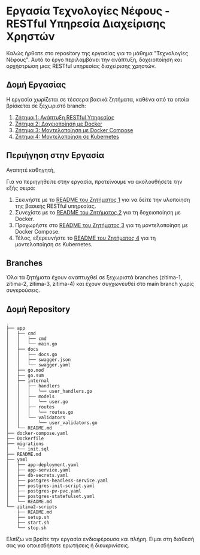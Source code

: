 # Εργασία Τεχνολογίες Νέφους - RESTful Υπηρεσία Διαχείρισης Χρηστών

Καλώς ήρθατε στο repository της εργασίας για το μάθημα "Τεχνολογίες Νέφους". Αυτό το έργο περιλαμβάνει την ανάπτυξη, δοχειοποίηση και ορχήστρωση μιας RESTful υπηρεσίας διαχείρισης χρηστών.

## Δομή Εργασίας

Η εργασία χωρίζεται σε τέσσερα βασικά ζητήματα, καθένα από τα οποία βρίσκεται σε ξεχωριστό branch:

1. [Ζήτημα 1: Ανάπτυξη RESTful Υπηρεσίας](app/README.md)
2. [Ζήτημα 2: Δοχειοποίηση με Docker](zitima2-scripts/README.md)
3. [Ζήτημα 3: Μοντελοποίηση με Docker Compose](README-zitima3.md)
4. [Ζήτημα 4: Μοντελοποίηση σε Kubernetes](yaml/README.md)

## Περιήγηση στην Εργασία

Αγαπητέ καθηγητή,

Για να περιηγηθείτε στην εργασία, προτείνουμε να ακολουθήσετε την εξής σειρά:

1. Ξεκινήστε με το [README του Ζητήματος 1](app/README.md) για να δείτε την υλοποίηση της βασικής RESTful υπηρεσίας.
2. Συνεχίστε με το [README του Ζητήματος 2](zitima2-scripts/README.md) για τη δοχειοποίηση με Docker.
3. Προχωρήστε στο [README του Ζητήματος 3](README-zitima3.md) για τη μοντελοποίηση με Docker Compose.
4. Τέλος, εξερευνήστε το [README του Ζητήματος 4](yaml/README.md) για τη μοντελοποίηση σε Kubernetes.

## Branches

Όλα τα ζητήματα έχουν αναπτυχθεί σε ξεχωριστά branches (zitima-1, zitima-2, zitima-3, zitima-4) και έχουν συγχωνευθεί στο main branch χωρίς συγκρούσεις.

## Δομή Repository

```
.
├── app
│   ├── cmd
│   │   ├── cmd
│   │   └── main.go
│   ├── docs
│   │   ├── docs.go
│   │   ├── swagger.json
│   │   └── swagger.yaml
│   ├── go.mod
│   ├── go.sum
│   ├── internal
│   │   ├── handlers
│   │   │   └── user_handlers.go
│   │   ├── models
│   │   │   └── user.go
│   │   ├── routes
│   │   │   └── routes.go
│   │   └── validators
│   │       └── user_validators.go
│   └── README.md
├── docker-compose.yaml
├── Dockerfile
├── migrations
│   └── init.sql
├── README.md
├── yaml
│   ├── app-deployment.yaml
│   ├── app-service.yaml
│   ├── db-secrets.yaml
│   ├── postgres-headless-service.yaml
│   ├── postgres-init-script.yaml
│   ├── postgres-pv-pvc.yaml
│   ├── postgres-statefulset.yaml
│   └── README.md
└── zitima2-scripts
    ├── README.md
    ├── setup.sh
    ├── start.sh
    └── stop.sh
```

Ελπίζω να βρείτε την εργασία ενδιαφέρουσα και πλήρη. Είμαι στη διάθεσή σας για οποιεσδήποτε ερωτήσεις ή διευκρινίσεις.